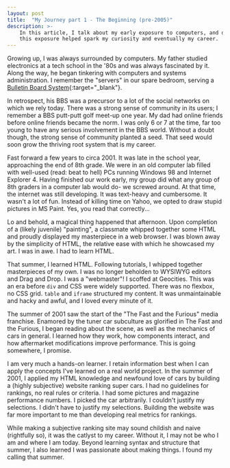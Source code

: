 ```yaml
---
layout: post
title:  "My Journey part 1 - The Beginning (pre-2005)"
description: >-
    In this article, I talk about my early exposure to computers, and discuss how
    this exposure helped spark my curiosity and eventually my career.
---
```


Growing up, I was always surrounded by computers. My father studied electronics
at a tech school in the '80s and was always fascinated by it. Along the way, he
began tinkering with computers and systems administration. I remember the "servers"
in our spare bedroom, serving a [Bulletin Board System](https://en.wikipedia.org/wiki/Bulletin_board_system){:target="_blank"}.

In retrospect, his BBS was a precursor to a lot of the social networks on which
we rely today. There was a strong sense of community in its users; I remember a BBS
putt-putt golf meet-up one year. My dad had online friends before online friends
became the norm. I was only 6 or 7 at the time, far too young to have any serious
involvement in the BBS world. Without a doubt though, the strong sense of community
planted a seed. That seed would soon grow the thriving root system that is my career.

Fast forward a few years to circa 2001. It was late in the school year, approaching
the end of 8th grade. We were in an old computer lab filled with well-used (read: beat
to hell) PCs running Windows 98 and Internet Explorer 4. Having finished our work early,
my group did what any group of 8th graders in a computer lab would do- we screwed around.
At that time,  the internet was still developing. It was text-heavy and cumbersome.
It wasn't a lot of fun. Instead of killing time on Yahoo, we opted to draw stupid
pictures in MS Paint. Yes, you read that correctly...

Lo and behold, a magical thing happened that afternoon. Upon completion of a (likely
juvenile) "painting", a classmate whipped together some HTML and proudly displayed my
masterpiece in a web browser. I was blown away by the simplicity of HTML, the
relative ease with which he showcased my art. I was in awe. I had to learn HTML.

That summer, I learned HTML. Following tutorials, I whipped together masterpieces
of my own. I was no longer beholden to WYSIWYG editors and Drag and Drop. I was a
"webmaster"! I scoffed at Geocities. This was an era before `div` and CSS were widely
supported. There was no flexbox, no CSS grid. `table` and `iframe` structured my
content. It was unmaintainable and hacky and awful, and I loved every minute of it.

The summer of 2001 saw the start of the "The Fast and the Furious" media franchise.
Enamored by the tuner car subculture as glorified in The Fast and the Furious, I
began reading about the scene, as well as the mechanics of cars in general. I
learned how they work, how components interact, and how aftermarket modifications
improve performance. This is going somewhere, I promise.

I am very much a hands-on learner. I retain information best when I can apply the
concepts I've learned on a real world project. In the summer of 2001, I applied
my HTML knowledge and newfound love of cars by building a (highly subjective)
website ranking super cars. I had no guidelines for rankings, no real rules or
criteria. I had some pictures and magazine performance numbers. I picked the car
arbitrarily. I couldn't justify my selections. I didn't have to justify my
selections. Building the website was far more important to me than developing real
metrics for rankings.

While making a subjective ranking site may sound childish and naive (rightfully so),
it was the catlyst to my career. Without it, I may not be who I am and where I am
today. Beyond learning syntax and structure that summer, I also learned I was
passionate about making things. I found my calling that summer.
